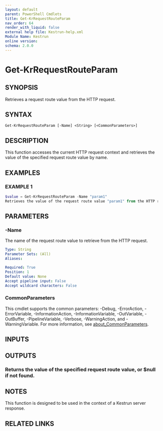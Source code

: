 ```yaml
---
layout: default
parent: PowerShell Cmdlets
title: Get-KrRequestRouteParam
nav_order: 64
render_with_liquid: false
external help file: Kestrun-help.xml
Module Name: Kestrun
online version:
schema: 2.0.0
---
```


# Get-KrRequestRouteParam

## SYNOPSIS
Retrieves a request route value from the HTTP request.

## SYNTAX

```
Get-KrRequestRouteParam [-Name] <String> [<CommonParameters>]
```

## DESCRIPTION
This function accesses the current HTTP request context and retrieves the value
of the specified request route value by name.

## EXAMPLES

### EXAMPLE 1
```powershell
$value = Get-KrRequestRouteParam -Name "param1"
Retrieves the value of the request route value "param1" from the HTTP request.
```

## PARAMETERS

### -Name
The name of the request route value to retrieve from the HTTP request.

```yaml
Type: String
Parameter Sets: (All)
Aliases:

Required: True
Position: 1
Default value: None
Accept pipeline input: False
Accept wildcard characters: False
```

### CommonParameters
This cmdlet supports the common parameters: -Debug, -ErrorAction, -ErrorVariable, -InformationAction, -InformationVariable, -OutVariable, -OutBuffer, -PipelineVariable, -Verbose, -WarningAction, and -WarningVariable. For more information, see [about_CommonParameters](http://go.microsoft.com/fwlink/?LinkID=113216).

## INPUTS

## OUTPUTS

### Returns the value of the specified request route value, or $null if not found.
## NOTES
This function is designed to be used in the context of a Kestrun server response.

## RELATED LINKS
